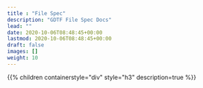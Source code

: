 ```yaml
---
title : "File Spec"
description: "GDTF File Spec Docs"
lead: ""
date: 2020-10-06T08:48:45+00:00
lastmod: 2020-10-06T08:48:45+00:00
draft: false
images: []
weight: 10
---
```


{{% children containerstyle="div" style="h3" description=true %}}

